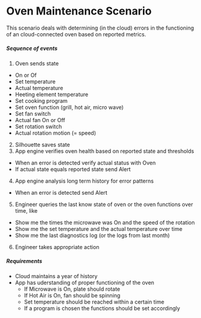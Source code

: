 # Oven Maintenance Scenario

This scenario deals with determining (in the cloud) errors in the functioning of an cloud-connected oven based on reported metrics.


##### Sequence of events
1. Oven sends state
 - On or Of
 - Set temperature
 - Actual temperature
 - Heeting element temperature
 - Set cooking program
 - Set oven function (grill, hot air, micro wave)
 - Set fan switch
 - Actual fan On or Off
 - Set rotation switch
 - Actual rotation motion (= speed)

2. Silhouette saves state
3. App engine verifies oven health based on reported state and thresholds
 - When an error is detected verify actual status with Oven
 - If actual state equals reported state send Alert

4. App engine analysis long term history for error patterns
 - When an error is detected send Alert

5. Engineer queries the last know state of oven or the oven functions over time, like
 - Show me the times the microwave was On and the speed of the rotation
 - Show me the set temperature and the actual temperature over time
 - Show me the last diagnostics log (or the logs from last month)

6. Engineer takes appropriate action

##### Requirements
- Cloud maintains a year of history
- App has uderstanding of proper functioning of the oven
  - If Microwave is On, plate should rotate
  - If Hot Air is On, fan should be spinning
  - Set temperature should be reached within a certain time
  - If a program is chosen the functions should be set accordingly
